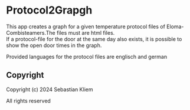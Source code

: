 # Protocol2Grapgh

This app creates a graph for a given temperature protocol files of Eloma-Combisteamers.The files must are html files.  
If a protocol-file for the door at the same day also exists, it is possible to show the open door times in the graph.

Provided languages for the protocol files are englisch and german

## Copyright

Copyright (c) 2024 Sebastian Kliem

All rights reserved
